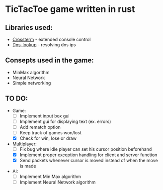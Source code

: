 # TicTacToe game written in rust
## Libraries used:
  - [Crossterm](https://github.com/crossterm-rs/crossterm) - extended console control
  - [Dns-lookup](https://github.com/keeperofdakeys/dns-lookup/) - resolving dns ips
## Consepts used in the game: 
  - MinMax algorithm
  - Neural Network
  - Simple networking
## TO DO:
  - Game:
    - [ ] Implement input box gui
    - [ ] Implement gui for displaying text (ex. errors)
    - [ ] Add rematch option
    - [ ] Keep track of games won/lost
    - [x] Check for win, lose or draw
  - Multiplayer:
    - [ ] Fix bug where idle player can set his cursor position beforehand
    - [x] Implement proper exception handling for client and server function
    - [x] Send packets whenever cursor is moved instead of when the move is made
  - AI:
    - [ ] Implement Min Max algorithm
    - [ ] Implement Neural Network algorithm